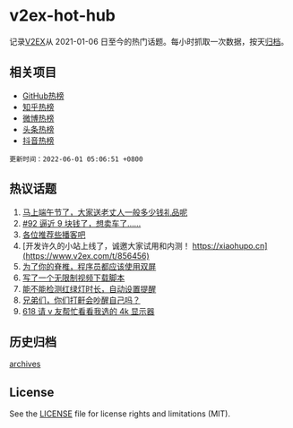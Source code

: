 # v2ex-hot-hub

 记录[V2EX](https://www.v2ex.com/)从 2021-01-06 日至今的热门话题。每小时抓取一次数据，按天[归档](archives)。
 
 ## 相关项目

- [GitHub热榜](https://github.com/snaildev/github-hot-hub)
- [知乎热榜](https://github.com/snaildev/zhihu-hot-hub)
- [微博热榜](https://github.com/snaildev/weibo-hot-hub)
- [头条热榜](https://github.com/snaildev/toutiao-hot-hub)
- [抖音热榜](https://github.com/snaildev/douyin-hot-hub)


 `更新时间：2022-06-01 05:06:51 +0800`

## 热议话题

1. [马上端午节了，大家送老丈人一般多少钱礼品呢](https://www.v2ex.com/t/856362)
1. [#92 逼近 9 块钱了，想卖车了……](https://www.v2ex.com/t/856405)
1. [各位推荐些播客吧](https://www.v2ex.com/t/856357)
1. [开发许久的小站上线了，诚邀大家试用和内测！ https://xiaohupo.cn](https://www.v2ex.com/t/856456)
1. [为了你的脊椎，程序员都应该使用双屏](https://www.v2ex.com/t/856383)
1. [写了一个无限制视频下载脚本](https://www.v2ex.com/t/856510)
1. [能不能检测红绿灯时长，自动设置提醒](https://www.v2ex.com/t/856361)
1. [兄弟们，你们打鼾会吵醒自己吗？](https://www.v2ex.com/t/856382)
1. [618 请 v 友帮忙看看我选的 4k 显示器](https://www.v2ex.com/t/856413)

## 历史归档

[archives](archives)

## License

See the [LICENSE](LICENSE) file for license rights and limitations (MIT).
